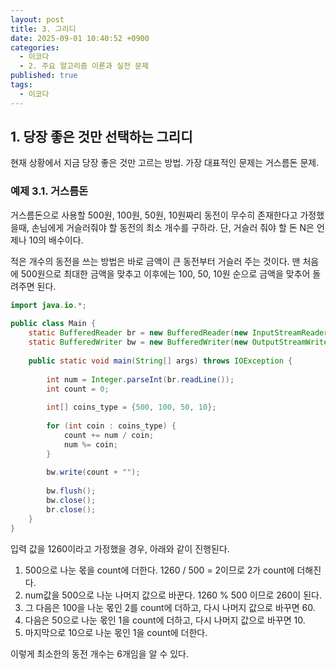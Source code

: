 ```yaml
---
layout: post
title: 3. 그리디
date: 2025-09-01 10:40:52 +0900
categories:
  - 이코다
  - 2. 주요 알고리즘 이론과 실전 문제
published: true
tags:
  - 이코다
---
```

## 1. 당장 좋은 것만 선택하는 그리디
현재 상황에서 지금 당장 좋은 것만 고르는 방법. 가장 대표적인 문제는 거스름돈 문제.

### 예제 3.1. 거스름돈

거스름돈으로 사용할 500원, 100원, 50원, 10원짜리 동전이 무수히 존재한다고 가정했을때, 손님에게 거슬러줘야 할 동전의 최소 개수를 구하라. 단, 거슬러 줘야 할 돈 N은 언제나 10의 배수이다.

적은 개수의 동전을 쓰는 방법은 바로 금액이 큰 동전부터 거슬러 주는 것이다. 맨 처음에 500원으로 최대한 금액을 맞추고 이후에는 100, 50, 10원 순으로 금액을 맞추어 돌려주면 된다.

```java
import java.io.*;  
  
public class Main {  
    static BufferedReader br = new BufferedReader(new InputStreamReader(System.in));  
    static BufferedWriter bw = new BufferedWriter(new OutputStreamWriter(System.out));  
  
    public static void main(String[] args) throws IOException {  
  
        int num = Integer.parseInt(br.readLine());  
        int count = 0;  
  
        int[] coins_type = {500, 100, 50, 10};  
  
        for (int coin : coins_type) {  
            count += num / coin;  
            num %= coin;  
        }  
  
        bw.write(count + "");  
  
        bw.flush();  
        bw.close();  
        br.close();  
    }  
}
```

입력 값을 1260이라고 가정했을 경우, 아래와 같이 진행된다.

1. 500으로 나눈 몫을 count에 더한다. 1260 / 500 = 2이므로 2가 count에 더해진다.
2. num값을 500으로 나눈 나머지 값으로 바꾼다. 1260 % 500 이므로 260이 된다.
3. 그 다음은 100을 나눈 몫인 2를 count에 더하고, 다시 나머지 값으로 바꾸면 60.
4. 다음은 50으로 나눈 몫인 1을 count에 더하고, 다시 나머지 값으로 바꾸면 10.
5. 마지막으로 10으로 나눈 몫인 1을 count에 더한다.

이렇게 최소한의 동전 개수는 6개임을 알 수 있다.